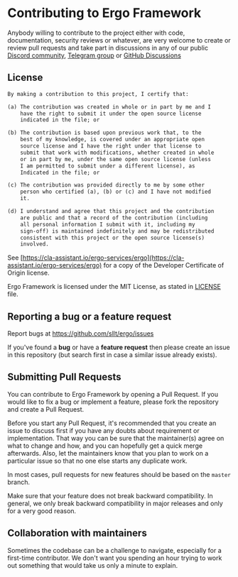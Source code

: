 # Contributing to Ergo Framework

Anybody willing to contribute to the project either with code, documentation, security reviews or whatever, are very 
welcome to create or review pull requests and take part in discussions in any of our public [Discord community](https://discord.gg/sdscxKGV62), 
[Telegram group](https://t.me/ergo_services) or [GitHub Discussions](https://github.com/sllt/ergo/discussions)

## License

```txt
By making a contribution to this project, I certify that:

(a) The contribution was created in whole or in part by me and I
    have the right to submit it under the open source license
    indicated in the file; or

(b) The contribution is based upon previous work that, to the 
    best of my knowledge, is covered under an appropriate open 
    source license and I have the right under that license to   
    submit that work with modifications, whether created in whole
    or in part by me, under the same open source license (unless
    I am permitted to submit under a different license), as 
    Indicated in the file; or

(c) The contribution was provided directly to me by some other
    person who certified (a), (b) or (c) and I have not modified
    it.

(d) I understand and agree that this project and the contribution
    are public and that a record of the contribution (including 
    all personal information I submit with it, including my
    sign-off) is maintained indefinitely and may be redistributed
    consistent with this project or the open source license(s)
    involved.
```
See [https://cla-assistant.io/ergo-services/ergo](https://cla-assistant.io/ergo-services/ergo) for a copy of the Developer Certificate of Origin license.

Ergo Framework is licensed under the MIT License, as stated in [LICENSE](LICENSE) file.

## Reporting a bug or a feature request

Report bugs at https://github.com/sllt/ergo/issues

If you've found a **bug** or have a **feature request** then please create an issue in this repository (but search first in case a similar issue already exists).

## Submitting Pull Requests

You can contribute to Ergo Framework by opening a Pull Request. If you would like to fix a bug or 
implement a feature, please fork the repository and create a Pull Request. 

Before you start any Pull Request, it's recommended that you create an issue to discuss first if you have any doubts about requirement or implementation.
That way you can be sure that the maintainer(s) agree on what to change and how, and you can hopefully get a quick merge afterwards.
Also, let the maintainers know that you plan to work on a particular issue so that no one else starts any duplicate work.

In most cases, pull requests for new features should be based on the `master` branch.

Make sure that your feature does not break backward compatibility. In general, we only break backward
compatibility in major releases and only for a very good reason.

## Collaboration with maintainers

Sometimes the codebase can be a challenge to navigate, especially for a first-time contributor. We don't want you 
spending an hour trying to work out something that would take us only a minute to explain.
